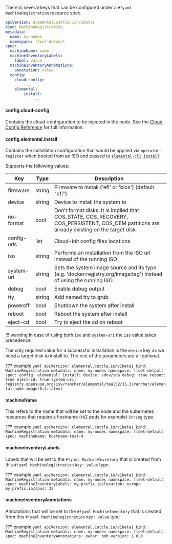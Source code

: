 
There is several keys that can be configured under a `#!yaml MachineRegistration` resource spec.


```yaml title="MachineRegistration"
apiVersion: elemental.cattle.io/v1beta1
kind: MachineRegistration
metadata:
  name: my-nodes
  namespace: fleet-default
spec:
  machineName: name
  machineInventoryLabels:
    label: value
  machineInventoryAnnotations:
    annotation: value
  config:
    cloud-config:
        ...
    elemental:
        install:
            ... 
```


#### config.cloud-config

Contains the cloud-configuration to be injected in the node. See the [Cloud Config Reference](cloud-config-reference.md) for full information.

#### config.elemental.install

Contains the installation configuration that would be applied via `operator-register` when booted from an ISO and passed to [`elemental-cli install`](https://github.com/rancher/elemental-cli/blob/main/docs/elemental_install.md)

Supports the following values:

| Key         | Type   | Description                                                                                                                                |
|-------------|--------|--------------------------------------------------------------------------------------------------------------------------------------------|
| firmware    | string | Firmware to install ('efi' or 'bios') (default "efi")                                                                                      |
| device      | string | Device to install the system to                                                                                                            |
| no-format   | bool   | Don’t format disks. It is implied that COS_STATE, COS_RECOVERY, COS_PERSISTENT, COS_OEM partitions are already existing on the target disk |
| config-urls | list   | Cloud-init config files locations                                                                                                          |
| iso         | string | Performs an installation from the ISO url instead of the running ISO                                                                       |
| system-uri  | string | Sets the system image source and its type (e.g. 'docker:registry.org/image:tag') instead of using the running ISO                          |
| debug       | bool   | Enable debug output                                                                                                                        |
| tty         | string | Add named tty to grub                                                                                                                      |
| poweroff    | bool   | Shutdown the system after install                                                                                                          |
| reboot      | bool   | Reboot the system after install                                                                                                            |
| eject-cd    | bool   | Try to eject the cd on reboot                                                                                                              |

!!! warning
    In case of using both `iso` and `system-uri` the `iso` value takes precedence

The only required value for a successful installation is the `device` key as we need a target disk to install to. The rest of the parameters are all optional.

??? example
    ```yaml
    apiVersion: elemental.cattle.io/v1beta1
    kind: MachineRegistration
    metadata:
      name: my-nodes
      namespace: fleet-default
    spec:
      config:
        elemental:
          install:
            device: /dev/sda
            debug: true
            reboot: true
            eject-cd: true
            system-uri: registry.opensuse.org/isv/rancher/elemental/teal52/15.3/rancher/elemental-node-image/5.2:latest
    ```


#### machineName

This refers to the name that will be set to the node and the kubernetes resources that require a hostname (rk2 pods for example)
`String` type.

??? example
    ```yaml
    apiVersion: elemental.cattle.io/v1beta1
    kind: MachineRegistration
    metadata:
      name: my-nodes
      namespace: fleet-default
    spec:
      machineName: hostname-test-4
    ```

#### machineInventoryLabels

Labels that will be set to the `#!yaml MachineInventory` that is created from this `#!yaml MachineRegistration`
`Key: value` type

??? example
    ```yaml
    apiVersion: elemental.cattle.io/v1beta1
    kind: MachineRegistration
    metadata:
      name: my-nodes
      namespace: fleet-default
    spec:
      machineInventoryLabels:
        my.prefix.io/location: europe
        my.prefix.io/cpus: 32
    ```


#### machineInventoryAnnotations

Annotations that will be set to the `#!yaml MachineInventory` that is created from this `#!yaml MachineRegistration`
`Key: value` type

??? example
    ```yaml
    apiVersion: elemental.cattle.io/v1beta1
    kind: MachineRegistration
    metadata:
      name: my-nodes
      namespace: fleet-default
    spec:
      machineInventoryAnnotations:
        owner: bob
        version: 1.0.0
    ```

